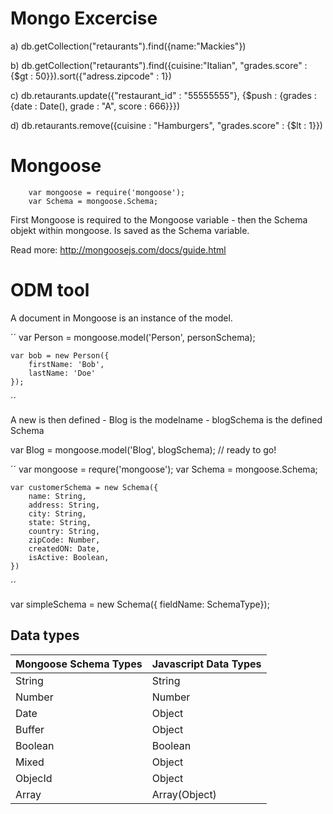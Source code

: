 # Mongo Excercise

a) db.getCollection("retaurants").find({name:"Mackies"})

b) db.getCollection("retaurants").find({cuisine:"Italian", "grades.score" : {$gt : 50}}).sort({"adress.zipcode" : 1})

c) db.retaurants.update({"restaurant_id" : "55555555"}, {$push : {grades : {date : Date(), grade : "A", score : 666}}})

d) db.retaurants.remove({cuisine : "Hamburgers", "grades.score" : {$lt : 1}})

# Mongoose

```
	var mongoose = require('mongoose');
	var Schema = mongoose.Schema;
```
First Mongoose is required to the Mongoose variable - then the Schema objekt within mongoose.
Is saved as the Schema variable.

Read more: http://mongoosejs.com/docs/guide.html

# ODM tool

A document in Mongoose is an instance of the model.

´´
var Person = mongoose.model('Person', personSchema);

	var bob = new Person({
		firstName: 'Bob',
		lastName: 'Doe'
	});
´´

A new is then defined - Blog is the modelname - blogSchema is the defined Schema

var Blog = mongoose.model('Blog', blogSchema);
// ready to go!

´´
var mongoose = requre('mongoose');
var Schema = mongoose.Schema;

	var customerSchema = new Schema({
		name: String,
		address: String,
		city: String,
		state: String,
		country: String,
		zipCode: Number,
		createdON: Date,
		isActive: Boolean,
	})
´´

var simpleSchema = new Schema({ fieldName: SchemaType});

## Data types

| Mongoose Schema Types | Javascript Data Types |
|-----------------------|-----------------------|
| String                | String                |
| Number                | Number                |
| Date                  | Object                |
| Buffer                | Object                |
| Boolean               | Boolean               |
| Mixed                 | Object                |
| ObjecId               | Object                |
| Array                 | Array(Object)         |
